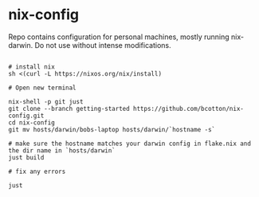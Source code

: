 # nix-config

Repo contains configuration for personal machines, mostly running nix-darwin. Do not use without intense modifications.

```

# install nix
sh <(curl -L https://nixos.org/nix/install)

# Open new terminal

nix-shell -p git just
git clone --branch getting-started https://github.com/bcotton/nix-config.git 
cd nix-config
git mv hosts/darwin/bobs-laptop hosts/darwin/`hostname -s`

# make sure the hostname matches your darwin config in flake.nix and the dir name in `hosts/darwin`
just build

# fix any errors

just
```